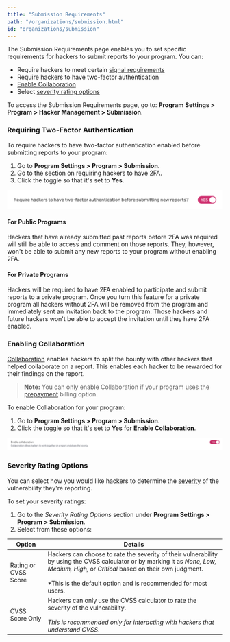```yaml
---
title: "Submission Requirements"
path: "/organizations/submission.html"
id: "organizations/submission"
---
```


The Submission Requirements page enables you to set specific requirements for hackers to submit reports to your program. You can:
* Require hackers to meet certain [signal requirements](signal-requirements.html)
* Require hackers to have two-factor authentication  
* [Enable Collaboration](#enabling-collaboration)
* Select [severity rating options](#severity-rating-options)

To access the Submission Requirements page, go to: **Program Settings > Program > Hacker Management > Submission**.

### Requiring Two-Factor Authentication
To require hackers to have two-factor authentication enabled before submitting reports to your program:
1. Go to <b>Program Settings > Program > Submission</b>.
2. Go to the section on requiring hackers to have 2FA.
3. Click the toggle so that it's set to <b>Yes</b>.

![submission](./images/submission-2a.png)

#### For Public Programs
Hackers that have already submitted past reports before 2FA was required will still be able to access and comment on those reports. They, however, won't be able to submit any new reports to your program without enabling 2FA.

#### For Private Programs
Hackers will be required to have 2FA enabled to participate and submit reports to a private program. Once you turn this feature for a private program all hackers without 2FA will be removed from the program and immediately sent an invitation back to the program. Those hackers and future hackers won't be able to accept the invitation until they have 2FA enabled.

### Enabling Collaboration
[Collaboration](/hackers/payments.html#collaboration) enables hackers to split the bounty with other hackers that helped collaborate on a report. This enables each hacker to be rewarded for their findings on the report.  

> **Note:** You can only enable Collaboration if your program uses the [prepayment](billing.html) billing option.

To enable Collaboration for your program:
1. Go to <b>Program Settings > Program > Submission</b>.
2. Click the toggle so that it's set to <b>Yes</b> for <b>Enable Collaboration</b>.

![enable Collaboration](./images/enable-collaboration.png)

### Severity Rating Options
You can select how you would like hackers to determine the [severity](severity.html) of the vulnerability they're reporting.

To set your severity ratings:
1. Go to the *Severity Rating Options* section under <b>Program Settings > Program > Submission</b>.
2. Select from these options:

Option | Details
------ | -------
Rating or CVSS Score | Hackers can choose to rate the severity of their vulnerability by using the CVSS calculator or by marking it as *None, Low, Medium, High,* or *Critical* based on their own judgment. <br><br>*This is the default option and is recommended for most users.
CVSS Score Only | Hackers can only use the CVSS calculator to rate the severity of the vulnerability. <br><br>*This is recommended only for interacting with hackers that understand CVSS*.   
